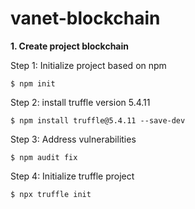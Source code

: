 # vanet-blockchain
**1. Create project blockchain**

Step 1: Initialize project based on npm
```
$ npm init
```

Step 2: install truffle version 5.4.11
```
$ npm install truffle@5.4.11 --save-dev
```

Step 3: Address vulnerabilities
```
$ npm audit fix
```

Step 4: Initialize truffle project
```
$ npx truffle init
```
